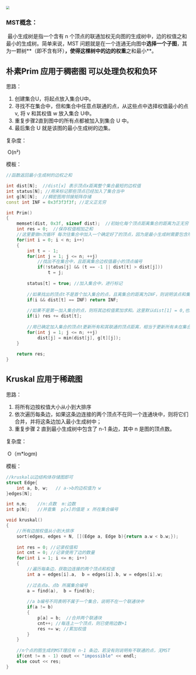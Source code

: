 

<img src=".\MST.png" style="zoom:57%;" />

### MST概念：

​	最小生成树是指一个含有 n 个顶点的联通加权无向图的生成树中，边的权值之和最小的生成树。简单来说，MST 问题就是在一个连通无向图中**选择一个子图**，其为一颗树**（即不含有环）**，使得这棵树中的边的权重**之和最小**。



## 朴素Prim  应用于稠密图   可以处理负权和负环

思路：

1. 创建集合U，将起点放入集合U中。
2. 寻找不在集合中，但和集合中任意点联通的点，从这些点中选择权值最小的点 v, 将 v 和其权值 w 放入集合 U中。
3. 重复步骤2直到图中的所有点都被加入到集合 U 中。
4. 最后集合 U 就是该图的最小生成树的边集。

复杂度：

​	O(n²)

模板：

```c++
//函数返回最小生成树的边权之和

int dist[N];  //dist[x] 表示顶点x距离整个集合最短的边权值
int status[N]; //用来标记那些顶点已经加入了集合当中
int g[N][N];  //稠密图用邻接矩阵存储
const int INF = 0x3f3f3f3f;	//定义正无穷

int Prim()
{
    memset(dist, 0x3f, sizeof dist);  //初始化每个顶点距离集合的距离为正无穷
   	int res = 0;  //保存权值相加之和
    //这里要做n次循环 每次往集合中加入一个确定好了的顶点，因为是最小生成树需要包含所有顶点，所以要循环n次。而dijkstra只需n-1次即可
    for(int i = 0; i < n; i++) 
    {
        int t = - 1;
        for(int j = 1; j <= n; ++j)
            //找出不在集合中，且距离集合边权值最小的顶点编号
            if(!status[j] && (t == -1 || dist[t] > dist[j])) 
                t = j;
        
        status[t] = true; //加入集合中，进行标记
        
        //如果找出的顶点t不是首个加入集合的点，且离集合的距离为INF，则说明该点和集合不联通，则该图无MST。
        if(i && dist[t] == INF) return INF; 
        
        //如果不是第一加入集合的点，则将其边权值累加求和。这里默认dist[1] = 0,也就是第一个加入集合的顶点离集合距离为0，所以不做额外处理。这里必须先累加再更新其他顶点到集合的距离，因为可能图中存在负权自环。
        if(i) res += dist[t];
        
        //用已确定加入集合的顶点t更新所有和其联通的顶点距离，相当于更新所有未在集合中的点到集合的距离
        for(int j = 1; j <= n; ++j)
    		dist[j] = min(dist[j], g[t][j]);
    }
    
    return res;
}
```





## Kruskal 应用于稀疏图

思路：

1. 将所有边按权值大小从小到大排序
2. 依次遍历每条边，如果这条边连接的两个顶点不在同一个连通块中，则将它们合并，并将这条边加入最小生成树中；
3. 重复步骤 2 直到最小生成树中包含了 n-1 条边，其中 n 是图的顶点数。

复杂度：

​	O（m*logm)

模板：

```c++
//kruskal以边结构体存储图即可
struct Edge{
    int a, b, w;   // a->b的边权值为 w
}edges[N];

int n,m;    //n:点数  m:边数
int p[N];   //并查集  p[x]的值是 x 所在集合编号

void kruskal()
{
    //所有边按权值从小到大排序
    sort(edges, edges + N, [](Edge a, Edge b){return a.w < b.w;});  
    
    int res = 0; //记录权值和
    int cnt = 0; //记录使用了边的数量
    for(int i = 1; i <= n; i++)
    {
        //遍历每条边，获取边连接的两个顶点和权值
        int a = edges[i].a,  b = edges[i].b, w = edges[i].w;
        
        //过去点a、点b 所属集合编号
        a = find(a),  b = find(b);
        
        //a b编号不同表明不属于一个集合，说明不在一个联通块中
        if(a != b)
        {
            p[a] = b;  //合并两个联通块
            cnt++; //每连上一个顶点，则已使用边数+1
            res += w; //累加权值
        }
    }
    
    //n个点的图生成的MST理应有 n-1 条边，若没有则说明有不联通的点，无MST
    if(cnt != n - 1) cout << "impossible" << endl;
    else cout << res;
}
```

